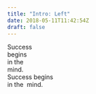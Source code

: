 ```yaml
---
title: "Intro: Left"
date: 2018-05-11T11:42:54Z
draft: false
---
```


<div class="landscape-only">
    <div class="huge">Success</div>
    <div class="huge">begins</div>
    <div class="large">in the</div>
    <div class="huge">mind.</div>
</div>
<div class="portrait-only">
    <div class="huge">Success begins</div>
    <div>
        <span class="large">in the</span>&nbsp;
        <span class="huge">mind.</span>
    </div>
</div>